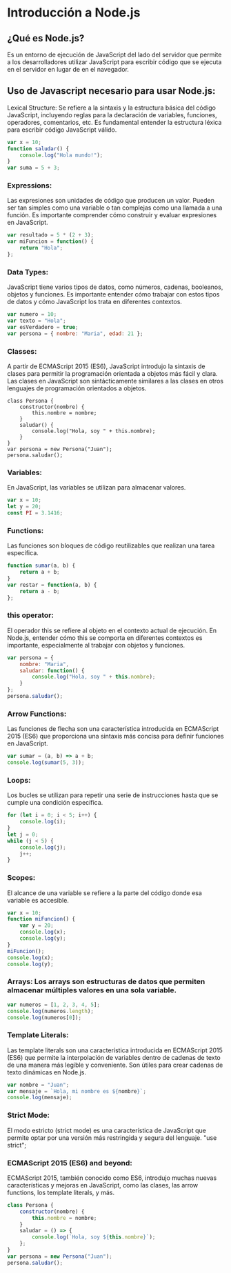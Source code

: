 # Introducción a Node.js


## ¿Qué es Node.js?
Es un entorno de ejecución de JavaScript del lado del servidor que permite a los desarrolladores utilizar JavaScript para escribir código que se ejecuta en el servidor en lugar de en el navegador.

## Uso de Javascript necesario para usar Node.js:
Lexical Structure: Se refiere a la sintaxis y la estructura básica del código JavaScript, incluyendo reglas para la declaración de variables, funciones, operadores, comentarios, etc. Es fundamental entender la estructura léxica para escribir código JavaScript válido.
```javascript
var x = 10;
function saludar() {
    console.log("Hola mundo!");
}
var suma = 5 + 3;
```
### Expressions: 
Las expresiones son unidades de código que producen un valor. Pueden ser tan simples como una variable o tan complejas como una llamada a una función. Es importante comprender cómo construir y evaluar expresiones en JavaScript.
```javascript
var resultado = 5 * (2 + 3);
var miFuncion = function() {
    return "Hola";
};
```

### Data Types: 
JavaScript tiene varios tipos de datos, como números, cadenas, booleanos, objetos y funciones. Es importante entender cómo trabajar con estos tipos de datos y cómo JavaScript los trata en diferentes contextos.
```javascript
var numero = 10;
var texto = "Hola";
var esVerdadero = true;
var persona = { nombre: "Maria", edad: 21 };
```
### Classes: 
A partir de ECMAScript 2015 (ES6), JavaScript introdujo la sintaxis de clases para permitir la programación orientada a objetos más fácil y clara. Las clases en JavaScript son sintácticamente similares a las clases en otros lenguajes de programación orientados a objetos.
```
class Persona {
    constructor(nombre) {
        this.nombre = nombre;
    }
    saludar() {
        console.log("Hola, soy " + this.nombre);
    }
}
var persona = new Persona("Juan");
persona.saludar();
```
### Variables: 
En JavaScript, las variables se utilizan para almacenar valores.
```javascript
var x = 10;
let y = 20;
const PI = 3.1416;
```
### Functions: 
Las funciones son bloques de código reutilizables que realizan una tarea específica.
```javascript
function sumar(a, b) {
    return a + b;
}
var restar = function(a, b) {
    return a - b;
};
```
### this operator: 
El operador this se refiere al objeto en el contexto actual de ejecución. En Node.js, entender cómo this se comporta en diferentes contextos es importante, especialmente al trabajar con objetos y funciones.
```javascript
var persona = {
    nombre: "Maria",
    saludar: function() {
        console.log("Hola, soy " + this.nombre);
    }
};
persona.saludar();
```
### Arrow Functions: 
Las funciones de flecha son una característica introducida en ECMAScript 2015 (ES6) que proporciona una sintaxis más concisa para definir funciones en JavaScript.
```javascript
var sumar = (a, b) => a + b;
console.log(sumar(5, 3));
```
### Loops: 
Los bucles se utilizan para repetir una serie de instrucciones hasta que se cumple una condición específica.
```javascript
for (let i = 0; i < 5; i++) {
    console.log(i);
}
let j = 0;
while (j < 5) {
    console.log(j);
    j++;
}
```
### Scopes: 
El alcance de una variable se refiere a la parte del código donde esa variable es accesible.
```javascript
var x = 10; 
function miFuncion() {
    var y = 20; 
    console.log(x); 
    console.log(y); 
}
miFuncion();
console.log(x); 
console.log(y);
```
### Arrays: Los arrays son estructuras de datos que permiten almacenar múltiples valores en una sola variable.
```javascript
var numeros = [1, 2, 3, 4, 5];
console.log(numeros.length);
console.log(numeros[0]);
```
### Template Literals:
Las template literals son una característica introducida en ECMAScript 2015 (ES6) que permite la interpolación de variables dentro de cadenas de texto de una manera más legible y conveniente. Son útiles para crear cadenas de texto dinámicas en Node.js.
```javascript
var nombre = "Juan";
var mensaje = `Hola, mi nombre es ${nombre}`;
console.log(mensaje);
```
### Strict Mode: 
El modo estricto (strict mode) es una característica de JavaScript que permite optar por una versión más restringida y segura del lenguaje. "use strict";

### ECMAScript 2015 (ES6) and beyond: 
ECMAScript 2015, también conocido como ES6, introdujo muchas nuevas características y mejoras en JavaScript, como las clases, las arrow functions, los template literals, y más.
```javascript
class Persona {
    constructor(nombre) {
        this.nombre = nombre;
    }
    saludar = () => {
        console.log(`Hola, soy ${this.nombre}`);
    };
}
var persona = new Persona("Juan");
persona.saludar();
```
